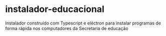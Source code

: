 # instalador-educacional
Instalador construído com Typescript e eléctron para instalar programas de forma rápida nos computadores da Secretaria de educação
